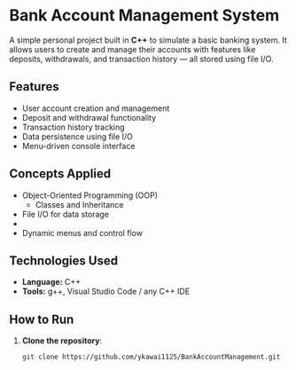 # Bank Account Management System

A simple personal project built in **C++** to simulate a basic banking system. It allows users to create and manage their accounts with features like deposits, withdrawals, and transaction history — all stored using file I/O.

## Features

-  User account creation and management
-  Deposit and withdrawal functionality
-  Transaction history tracking
-  Data persistence using file I/O
-  Menu-driven console interface

## Concepts Applied

- Object-Oriented Programming (OOP)
  - Classes and Inheritance
- File I/O for data storage
- 
- Dynamic menus and control flow

## Technologies Used

- **Language:** C++
- **Tools:** g++, Visual Studio Code / any C++ IDE

## How to Run

1. **Clone the repository**:
   ```bash
   git clone https://github.com/ykawai1125/BankAccountManagement.git
